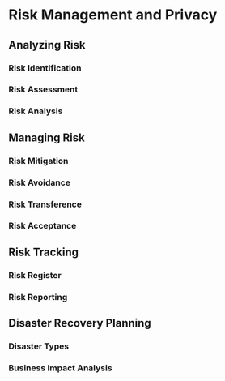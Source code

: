 # Risk Management and Privacy
## Analyzing Risk
### Risk Identification
### Risk Assessment
### Risk Analysis
## Managing Risk
### Risk Mitigation
### Risk Avoidance
### Risk Transference
### Risk Acceptance
## Risk Tracking
### Risk Register
### Risk Reporting
## Disaster Recovery Planning
### Disaster Types
### Business Impact Analysis
